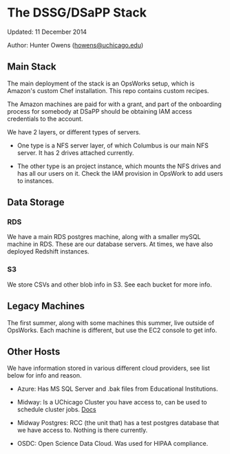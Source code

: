 # The DSSG/DSaPP Stack

Updated: 11 December 2014

Author: Hunter Owens (howens@uchicago.edu)

## Main Stack

The main deployment of the stack is an OpsWorks setup, which is Amazon's custom Chef installation. This repo contains custom recipes.

The Amazon machines are paid for with a grant, and part of the onboarding process for somebody at DSaPP should be obtaining IAM access credentials to the account. 

We have 2 layers, or different types of servers. 

- One type is a NFS server layer, of which Columbus is our main NFS server. It has 2 drives attached currently. 

- The other type is an project instance, which mounts the NFS drives and has all our users on it. Check the IAM provision in OpsWork to add users to instances. 

## Data Storage

### RDS
We have a main RDS postgres machine, along with a smaller mySQL machine in RDS. These are our database servers. At times, we have also deployed Redshift instances. 

### S3
We store CSVs and other blob info in S3. See each bucket for more info.

## Legacy Machines
The first summer, along with some machines this summer, live outside of OpsWorks. Each machine is different, but use the EC2 console to get info. 

## Other Hosts
We have information stored in various different cloud providers, see list below for info and reason. 

- Azure: Has MS SQL Server and .bak files from Educational Institutions. 

- Midway: Is a UChicago Cluster you have access to, can be used to schedule cluster jobs. [Docs](http://midway.rcc.uchicago.edu)

- Midway Postgres: RCC (the unit that) has a test postgres database that we have access to. Nothing is there currently. 

- OSDC: Open Science Data Cloud. Was used for HIPAA compliance. 
